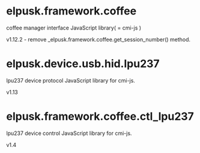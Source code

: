# elpusk.framework.coffee
coffee manager interface JavaScript  library( = cmi-js )

v1.12.2 - remove _elpusk.framework.coffee.get_session_number() method.

# elpusk.device.usb.hid.lpu237
lpu237 device protocol JavaScript  library for cmi-js.

v1.13

# elpusk.framework.coffee.ctl_lpu237
lpu237 device control JavaScript  library for cmi-js.

v1.4
